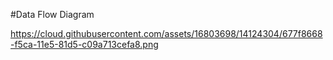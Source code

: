 #Data Flow Diagram 


https://cloud.githubusercontent.com/assets/16803698/14124304/677f8668-f5ca-11e5-81d5-c09a713cefa8.png

